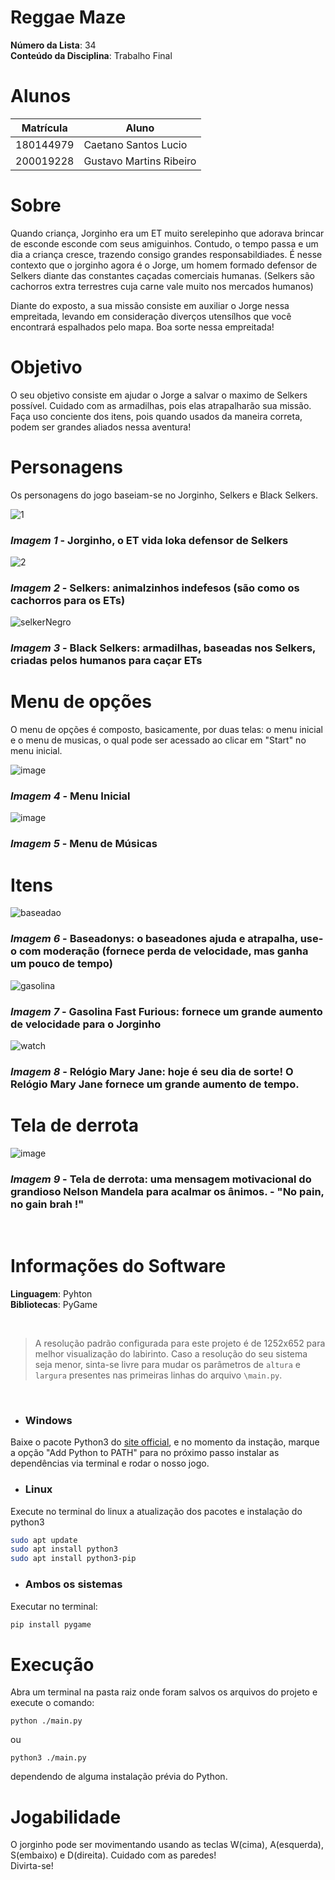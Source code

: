# Reggae Maze
**Número da Lista**: 34<br>
**Conteúdo da Disciplina**: Trabalho Final<br>

# Alunos
|Matrícula | Aluno |
| -- | -- |
| 180144979  |  Caetano Santos Lucio |
| 200019228  |  Gustavo Martins Ribeiro |

# Sobre 
Quando criança, Jorginho era um ET muito serelepinho que adorava brincar de esconde esconde com seus amiguinhos. Contudo, o tempo passa e um dia a criança cresce, trazendo consigo grandes responsabildiades. É nesse contexto que o jorginho agora é o Jorge, um homem formado defensor de Selkers diante das constantes caçadas comerciais humanas. (Selkers são cachorros extra terrestres cuja carne vale muito nos mercados humanos)

Diante do exposto, a sua missão consiste em auxiliar o Jorge nessa empreitada, levando em consideração diverços utensílhos que você encontrará espalhados pelo mapa.
Boa sorte nessa empreitada!

# Objetivo
O seu objetivo consiste em ajudar o Jorge a salvar o maximo de Selkers possível. Cuidado com as armadilhas, pois elas atrapalharão sua missão. Faça uso conciente dos itens, pois quando usados da maneira correta, podem ser grandes aliados nessa aventura!

# Personagens
Os personagens do jogo baseiam-se no Jorginho, Selkers e Black Selkers.


![1](https://user-images.githubusercontent.com/72039007/216835973-ab57775c-678d-4ec4-8208-06fc9671e36c.png)
### *Imagem 1* - Jorginho, o ET vida loka defensor de Selkers

![2](https://user-images.githubusercontent.com/72039007/216835976-95e0f742-f901-4162-82c2-785a21abe933.png)
### *Imagem 2* - Selkers: animalzinhos indefesos (são como os cachorros para os ETs)

![selkerNegro](https://user-images.githubusercontent.com/72039007/216835984-9552455e-b74d-48d0-85bb-976acd0df345.png)
### *Imagem 3* - Black Selkers: armadilhas, baseadas nos Selkers, criadas pelos humanos para caçar ETs

# Menu de opções
O menu de opções é composto, basicamente, por duas telas: o menu inicial e o menu de musicas, o qual pode ser acessado ao clicar em "Start" no menu inicial.

![image](https://user-images.githubusercontent.com/72039007/216836338-c40900aa-96cd-4461-98db-64208b3b2386.png)
### *Imagem 4* - Menu Inicial

![image](https://user-images.githubusercontent.com/72039007/216836379-bff63d75-dc3a-40a8-87d2-80b67f78cbcd.png)
### *Imagem 5* - Menu de Músicas

# Itens

![baseadao](https://user-images.githubusercontent.com/72039007/216836913-881363a6-f232-4e82-85d9-b9870bd7f7ba.png)
### *Imagem 6* - Baseadonys: o baseadones ajuda e atrapalha, use-o com moderação (fornece perda de velocidade, mas ganha um pouco de tempo)

![gasolina](https://user-images.githubusercontent.com/72039007/216836965-037309a8-ae77-41af-8705-a1fa751f124f.png)
### *Imagem 7* - Gasolina Fast Furious: fornece um grande aumento de velocidade para o Jorginho

![watch](https://user-images.githubusercontent.com/72039007/216836923-1d6b7565-953a-4615-ad00-70a31b3c9a32.png)
### *Imagem 8* - Relógio Mary Jane: hoje é seu dia de sorte! O Relógio Mary Jane fornece um grande aumento de tempo.

# Tela de derrota

![image](https://user-images.githubusercontent.com/72039007/216836703-723ed2d5-eb41-436d-adab-79224595ef02.png)
### *Imagem 9* - Tela de derrota: uma mensagem motivacional do grandioso Nelson Mandela para acalmar os ânimos. - "No pain, no gain brah !"
<br>

# Informações do Software

**Linguagem**: Pyhton<br>
**Bibliotecas**: PyGame<br>

<br>

>A resolução padrão configurada para este projeto é de 1252x652 para melhor visualização do labirinto. Caso a resolução do seu sistema seja menor, sinta-se livre para mudar os parâmetros de ```altura``` e ```largura``` presentes nas primeiras linhas do arquivo ```\main.py```.

<br>

- ### Windows
Baixe o pacote Python3 do [site official](https://www.python.org/downloads/), e no momento da instação, marque a opção "Add Python to PATH" para no próximo passo instalar as dependências via terminal e rodar o nosso jogo.

- ### Linux
Execute no terminal do linux a atualização dos pacotes e instalação do python3

```bash
sudo apt update
sudo apt install python3
sudo apt install python3-pip
```
- ### Ambos os sistemas
Executar no terminal:

```bash
pip install pygame
```
# Execução
Abra um terminal na pasta raiz onde foram salvos os arquivos do projeto e execute o comando:
```
python ./main.py
```
ou 
```
python3 ./main.py
```
dependendo de alguma instalação prévia do Python.

# Jogabilidade
O jorginho pode ser movimentando usando as teclas W(cima), A(esquerda), S(embaixo) e D(direita). Cuidado com as paredes!
<br>
Divirta-se!
